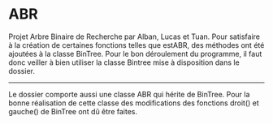 # ABR
Projet Arbre Binaire de Recherche par Alban, Lucas et Tuan.
Pour satisfaire à la création de certaines fonctions telles que estABR, des méthodes ont été ajoutées à la classe BinTree. Pour le bon déroulement du programme, il faut donc veiller à bien utiliser la classe Bintree mise à disposition dans le dossier.

------------------------------------------------------------------

Le dossier comporte aussi une classe ABR qui hérite de BinTree. Pour la bonne réalisation de cette classe des modifications des fonctions droit() et gauche() de BinTree ont dû être faites.
